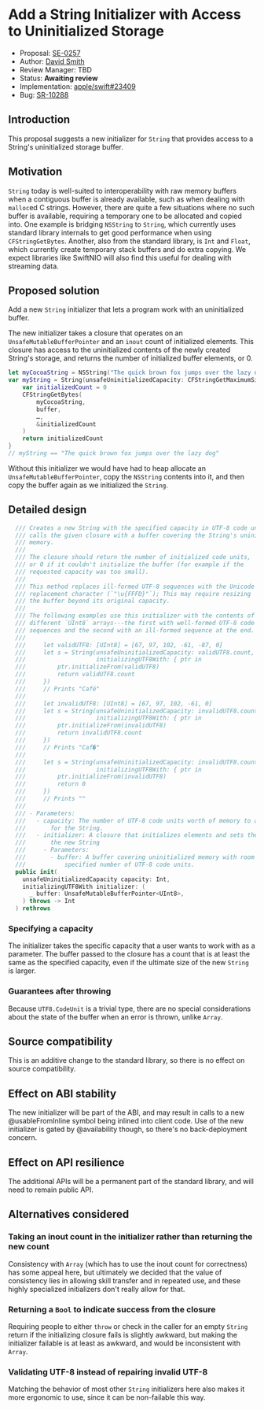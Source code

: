 # Add a String Initializer with Access to Uninitialized Storage

* Proposal: [SE-0257](0257-string-uninitialized-initializer.md)
* Author: [David Smith](https://github.com/Catfish-Man)
* Review Manager: TBD
* Status: **Awaiting review**
* Implementation: [apple/swift#23409](https://github.com/apple/swift/pull/23409)
* Bug: [SR-10288](https://bugs.swift.org/browse/SR-10288)

## Introduction

This proposal suggests a new initializer for `String` that provides access to a String's uninitialized storage buffer.

## Motivation

`String` today is well-suited to interoperability with raw memory buffers when a contiguous buffer is already available, such as when dealing with `malloc`ed C strings. However, there are quite a few situations where no such buffer is available, requiring a temporary one to be allocated and copied into. One example is bridging `NSString` to `String`, which currently uses standard library internals to get good performance when using `CFStringGetBytes`. Another, also from the standard library, is `Int` and `Float`, which currently create temporary stack buffers and do extra copying. We expect libraries like SwiftNIO will also find this useful for dealing with streaming data.

## Proposed solution

Add a new `String` initializer that lets a program work with an uninitialized
buffer.

The new initializer takes a closure that operates on an
`UnsafeMutableBufferPointer` and an `inout` count of initialized elements. This
closure has access to the uninitialized contents of the newly created String's
storage, and returns the number of initialized buffer elements, or 0.

```swift
let myCocoaString = NSString("The quick brown fox jumps over the lazy dog") as CFString
var myString = String(unsafeUninitializedCapacity: CFStringGetMaximumSizeForEncoding(myCocoaString, …)) { buffer in
    var initializedCount = 0
    CFStringGetBytes(
    	myCocoaString,
    	buffer,
    	…,
    	&initializedCount
    )
    return initializedCount
}
// myString == "The quick brown fox jumps over the lazy dog"
```

Without this initializer we would have had to heap allocate an `UnsafeMutableBufferPointer`, copy the `NSString` contents into it, and then copy the buffer again as we initialized the `String`.

## Detailed design

```swift
  /// Creates a new String with the specified capacity in UTF-8 code units then
  /// calls the given closure with a buffer covering the String's uninitialized
  /// memory.
  ///
  /// The closure should return the number of initialized code units, 
  /// or 0 if it couldn't initialize the buffer (for example if the 
  /// requested capacity was too small).
  ///
  /// This method replaces ill-formed UTF-8 sequences with the Unicode
  /// replacement character (`"\u{FFFD}"`); This may require resizing
  /// the buffer beyond its original capacity.
  ///
  /// The following examples use this initializer with the contents of two
  /// different `UInt8` arrays---the first with well-formed UTF-8 code unit
  /// sequences and the second with an ill-formed sequence at the end.
  ///
  ///     let validUTF8: [UInt8] = [67, 97, 102, -61, -87, 0]
  ///     let s = String(unsafeUninitializedCapacity: validUTF8.count,
  ///                    initializingUTF8With: { ptr in
  ///         ptr.initializeFrom(validUTF8)
  ///         return validUTF8.count
  ///     })
  ///     // Prints "Café"
  ///
  ///     let invalidUTF8: [UInt8] = [67, 97, 102, -61, 0]
  ///     let s = String(unsafeUninitializedCapacity: invalidUTF8.count,
  ///                    initializingUTF8With: { ptr in
  ///         ptr.initializeFrom(invalidUTF8)
  ///         return invalidUTF8.count
  ///     })
  ///     // Prints "Caf�"
  ///
  ///     let s = String(unsafeUninitializedCapacity: invalidUTF8.count,
  ///                    initializingUTF8With: { ptr in
  ///         ptr.initializeFrom(invalidUTF8)
  ///         return 0
  ///     })
  ///     // Prints ""
  ///
  /// - Parameters:
  ///   - capacity: The number of UTF-8 code units worth of memory to allocate
  ///       for the String.
  ///   - initializer: A closure that initializes elements and sets the count of
  ///       the new String
  ///     - Parameters:
  ///       - buffer: A buffer covering uninitialized memory with room for the
  ///           specified number of UTF-8 code units.
  public init(
    unsafeUninitializedCapacity capacity: Int,
    initializingUTF8With initializer: (
      _ buffer: UnsafeMutableBufferPointer<UInt8>,
    ) throws -> Int
  ) rethrows
```

### Specifying a capacity

The initializer takes the specific capacity that a user wants to work with as a
parameter. The buffer passed to the closure has a count that is at least the
same as the specified capacity, even if the ultimate size of the new `String` is larger.

### Guarantees after throwing

Because `UTF8.CodeUnit` is a trivial type, there are no special considerations about the state of the buffer when an error is thrown, unlike `Array`.

## Source compatibility

This is an additive change to the standard library,
so there is no effect on source compatibility.

## Effect on ABI stability

The new initializer will be part of the ABI, and may result in calls to a new @usableFromInline symbol being inlined into client code. Use of the new initializer is gated by @availability though, so there's no back-deployment concern.

## Effect on API resilience

The additional APIs will be a permanent part of the standard library,
and will need to remain public API. 

## Alternatives considered

### Taking an inout count in the initializer rather than returning the new count

Consistency with `Array` (which has to use the inout count for correctness) has some appeal here, but ultimately we decided that the value of consistency lies in allowing skill transfer and in repeated use, and these highly specialized initializers don't really allow for that.

### Returning a `Bool` to indicate success from the closure

Requiring people to either `throw` or check in the caller for an empty `String` return if the initializing closure fails is slightly awkward, but making the initializer failable is at least as awkward, and would be inconsistent with `Array`.

### Validating UTF-8 instead of repairing invalid UTF-8

Matching the behavior of most other `String` initializers here also makes it more ergonomic to use, since it can be non-failable this way.
